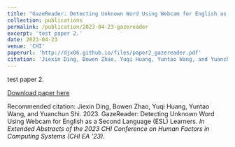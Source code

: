 ```yaml
---
title: "GazeReader: Detecting Unknown Word Using Webcam for English as a Second Language (ESL) Learners."
collection: publications
permalink: /publication/2023-04-23-gazereader
excerpt: 'test paper 2.'
date: 2023-04-23
venue: 'CHI'
paperurl: 'http://djx06.github.io/files/paper2_gazereader.pdf'
citation: 'Jiexin Ding, Bowen Zhao, Yuqi Huang, Yuntao Wang, and Yuanchun Shi. 2023. GazeReader: Detecting Unknown Word Using Webcam for English as a Second Language (ESL) Learners. In Extended Abstracts of the 2023 CHI Conference on Human Factors in Computing Systems (CHI EA 23)'
---
```

test paper 2.

[Download paper here](http://djx06.github.io/files/paper2_gazereader.pdf)

Recommended citation: Jiexin Ding, Bowen Zhao, Yuqi Huang, Yuntao Wang, and Yuanchun Shi. 2023. GazeReader: Detecting Unknown Word Using Webcam for English as a Second Language (ESL) Learners. <i>In Extended Abstracts of the 2023 CHI Conference on Human Factors in Computing Systems (CHI EA '23)</i>.